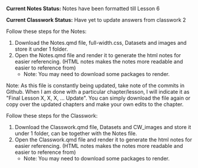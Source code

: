 **Current Notes Status:** Notes have been formatted till Lesson 6

**Current Classwork Status:** Have yet to update answers from classwork 2

Follow these steps for the Notes:
1. Download the Notes.qmd file, full-width.css, Datasets and images and store it under 1 folder.
2. Open the Notes.qmd file and render it to generate the html notes for easier referencing. (HTML notes makes the notes more readable and easier to reference from)
   - Note: You may need to download some packages to render. 
   
Note: As this file is constantly being updated, take note of the commits in Github. When I am done with a particular chapter/lesson, I will indicate it as "Final Lesson X, X, X, ... Update". You can simply download the file again or copy over the updated chapters and make your own edits to the chapter.


Follow these steps for the Classwork:
1. Download the Classwork.qmd file, Datasets and CW_images and store it under 1 folder, can be together with the Notes file.
2. Open the Classwork.qmd file and render it to generate the html notes for easier referencing. (HTML notes makes the notes more readable and easier to reference from)
   - Note: You may need to download some packages to render. 
